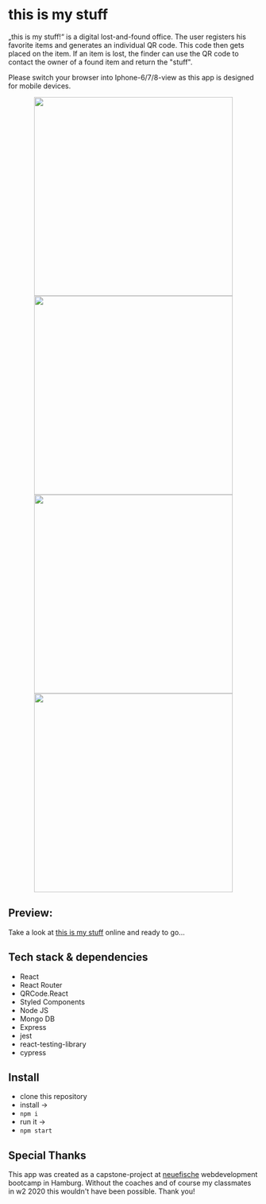 # this is my stuff

„this is my stuff!“ is a digital lost-and-found office.
The user registers his favorite items and generates an individual QR code. This code then gets placed on the item.
If an item is lost, the finder can use the QR code to contact the owner of a found item and return the "stuff".

Please switch your browser into Iphone-6/7/8-view as this app is designed for mobile devices.


<p align="center">
 <img height="400" src="https://res.cloudinary.com/thisismystuff/image/upload/v1591019793/mtv7vpwcycdbs0augbyr.png">
 <img height="400" src="https://res.cloudinary.com/thisismystuff/image/upload/v1591019833/pllrleinbzfymkandg4r.png">
 <img height="400" src="https://res.cloudinary.com/thisismystuff/image/upload/v1591019812/nenkb9tedlaw6pdko9zs.png">
 <img height="400" src="https://res.cloudinary.com/thisismystuff/image/upload/v1591019845/fjkmnfwed3zzj0npldpb.png">
</p>

## Preview:

Take a look at [this is my stuff](https://thisismystuff.herokuapp.com) online and ready to go...


## Tech stack & dependencies

- React
- React Router
- QRCode.React
- Styled Components
- Node JS
- Mongo DB
- Express
- jest
- react-testing-library
- cypress


## Install

 - clone this repository
 - install ->
 - ```npm i```
 - run it ->
 - ```npm start```


## Special Thanks

This app was created as a capstone-project at [neuefische](www.neuefische.de) webdevelopment bootcamp in Hamburg. Without the coaches and of course my classmates in w2 2020 this wouldn't have been possible. Thank you!
